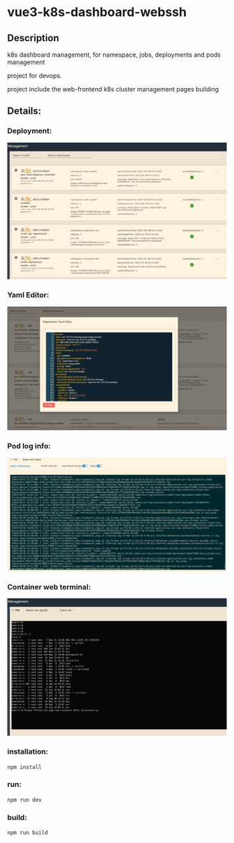# vue3-k8s-dashboard-webssh

## Description
k8s dashboard management, for namespace, jobs, deployments and pods management

project for devops.

project include the web-frontend k8s cluster management pages building

## Details:
### Deployment:
![img.png](img.png)

### Yaml Editor:
![img_3.png](img_3.png)

### Pod log info:
![img_2.png](img_2.png)

### Container web terminal:
![img_1.png](img_1.png)


### installation:
```shell
npm install
```
### run:
```shell
npm run dev
```
### build:
```shell
npm run build
```